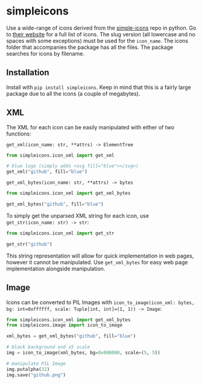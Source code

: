# simpleicons
Use a wide-range of icons derived from the [simple-icons](https://github.com/simple-icons/simple-icons) repo in python. Go to [their website](https://simpleicons.org/) for a full list of icons. The slug version (all lowercase and no spaces with some exceptions) must be used for the `icon_name`. The icons folder that accompanies the package has all the files. The package searches for icons by filename.

## Installation
Install with `pip install simpleicons`. Keep in mind that this is a fairly large package due to all the icons (a couple of megabytes).
## XML
The XML for each icon can be easily manipulated with either of two functions:

`get_xml(icon_name: str, **attrs) -> ElementTree`

```py
from simpleicons.icon_xml import get_xml

# blue logo (simply adds <svg fill="blue"></svg>)
get_xml("github", fill="blue")
```

`get_xml_bytes(icon_name: str, **attrs) -> bytes`

```py
from simpleicons.icon_xml import get_xml_bytes

get_xml_bytes("github", fill="blue")
```

To simply get the unparsed XML string for each icon, use `get_str(icon_name: str) -> str`:

```py
from simpleicons.icon_xml import get_str

get_str("github")
```

This string representation will allow for quick implementation in web pages, however it cannot be manipulated. Use `get_xml_bytes` for easy web page implementation alongside manipulation.

## Image
Icons can be converted to PIL Images with `icon_to_image(icon_xml: bytes, bg: int=0xffffff, scale: Tuple[int, int]=(1, 1)) -> Image`:

```py
from simpleicons.icon_xml import get_xml_bytes
from simpleicons.image import icon_to_image

xml_bytes = get_xml_bytes("github", fill="blue")

# black background and x5 scale
img = icon_to_image(xml_bytes, bg=0x000000, scale=(5, 5))

# manipulate PIL Image
img.putalpha(32)
img.save("github.png")
```
